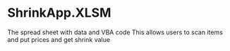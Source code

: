 # ShrinkApp.XLSM
The spread sheet with data and VBA code
This allows users to scan items and put prices
and get shrink value
